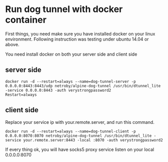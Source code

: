# Run dog tunnel with docker container

First things, you need make sure you have installed docker on your linux environment.
Following instruction was testing under ubuntu 14.04 or above.

You need install docker on both your server side and client side

## server side


```
docker run -d --restart=always --name=dog-tunnel-server -p 0.0.0.0:8443:8443/udp netroby/alpine-dog-tunnel /usr/bin/dtunnel_lite -service 0.0.0.0:8443 -auth verystrongpassword2
Restart=always

```

## client side

Replace your service ip with your.remote.server, and run this command.

```
docker run -d --restart=always --name=dog-tunnel-client -p 0.0.0.0:8070:8070 netroby/alpine-dog-tunnel /usr/bin/dtunnel_lite -service your.remote.server:8443 -local :8070 -auth verystrongpassword2
```
If every thing ok, you will have socks5 proxy service listen on your local 0.0.0.0:8070
